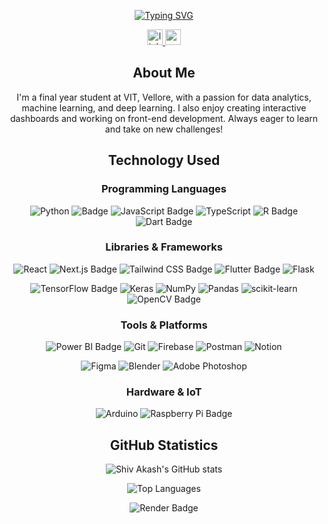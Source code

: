 <div align="center">

[![Typing SVG](https://readme-typing-svg.demolab.com?font=Fira+Code&size=25&duration=2000&pause=10000&color=FF0000&center=true&multiline=true&random=false&width=435&height=40&lines=Hey!+I'm+Shiv+Akash)](https://git.io/typing-svg)

<a href="https://www.linkedin.com/in/shiv-akash/" target="_blank">
    <img src="https://img.shields.io/static/v1?message=LinkedIn&logo=linkedin&label=&color=0077B5&logoColor=white&labelColor=&style=for-the-badge" height="25" alt="linkedin logo"  />
  </a>
  <a href="shivakash2003@gmail.com" target="_blank">
    <img src="https://img.shields.io/static/v1?message=Gmail&logo=gmail&label=&color=D14836&logoColor=white&labelColor=&style=for-the-badge" height="25" alt="gmail logo"  />
  </a>
  
 <h2 align="center">About Me</h2>
  
 <p align="center">I'm a final year student at VIT, Vellore, with a passion for data analytics, machine learning, and deep learning. I also enjoy creating interactive dashboards and working on front-end development. Always eager to learn and take on new challenges!</p>
 
 <h2 align="center">Technology Used</h2>
 
 <h3>Programming Languages</h3>
 
![Python](https://img.shields.io/badge/python-3670A0?style=for-the-badge&logo=python&logoColor=ffdd54)
![Badge](https://camo.githubusercontent.com/2f17a160993c6bfd1c87f2be94eaa0cf198cb91b95fa7db7b58d009fa045d63a/68747470733a2f2f696d672e736869656c64732e696f2f62616467652f656d626564646564253230632d2532333030353939432e7376673f7374796c653d666f722d7468652d6261646765266c6f676f3d63253242253242266c6f676f436f6c6f723d7768697465)
![JavaScript Badge](https://img.shields.io/badge/JavaScript-F7DF1E.svg?style=for-the-badge&logo=JavaScript&logoColor=black)
![TypeScript](https://img.shields.io/badge/typescript-%23007ACC.svg?style=for-the-badge&logo=typescript&logoColor=white)
![R Badge](https://img.shields.io/badge/R-276DC3.svg?style=for-the-badge&logo=R&logoColor=white)
![Dart Badge](https://img.shields.io/badge/Dart-0175C2.svg?style=for-the-badge&logo=Dart&logoColor=white)

 <h3>Libraries & Frameworks</h3>
 
![React](https://img.shields.io/badge/react-%2320232a.svg?style=for-the-badge&logo=react&logoColor=%2361DAFB)
![Next.js Badge](https://img.shields.io/badge/Next.js-000000.svg?style=for-the-badge&logo=nextdotjs&logoColor=white)
![Tailwind CSS Badge](https://camo.githubusercontent.com/3e95ea8d3f3a5531df2dfa6e3d51ff0a9f2241af31d3d3b30aaed7b5b887319f/68747470733a2f2f696d672e736869656c64732e696f2f62616467652f5461696c77696e642d2532333065313833332e7376673f7374796c653d666f722d7468652d6261646765266c6f676f3d7461696c77696e64637373266c6f676f436f6c6f723d7768697465)
![Flutter Badge](https://img.shields.io/badge/Flutter-02569B.svg?style=for-the-badge&logo=Flutter&logoColor=white)
![Flask](https://img.shields.io/badge/flask-%23000.svg?style=for-the-badge&logo=flask&logoColor=white)

![TensorFlow Badge](https://img.shields.io/badge/TensorFlow-FF6F00.svg?style=for-the-badge&logo=TensorFlow&logoColor=white)
![Keras](https://img.shields.io/badge/Keras-%23D00000.svg?style=for-the-badge&logo=Keras&logoColor=white)
![NumPy](https://img.shields.io/badge/numpy-%23013243.svg?style=for-the-badge&logo=numpy&logoColor=white)
![Pandas](https://img.shields.io/badge/pandas-%23150458.svg?style=for-the-badge&logo=pandas&logoColor=white)
![scikit-learn](https://img.shields.io/badge/scikit--learn-%23F7931E.svg?style=for-the-badge&logo=scikit-learn&logoColor=white)
![OpenCV Badge](https://img.shields.io/badge/OpenCV-5C3EE8.svg?style=for-the-badge&logo=OpenCV&logoColor=white)

<h3>Tools & Platforms</h3>

![Power BI Badge](https://img.shields.io/badge/Power%20BI-F2C811.svg?style=for-the-badge&logo=Power-BI&logoColor=black)
![Git](https://img.shields.io/badge/git-%23F05033.svg?style=for-the-badge&logo=git&logoColor=white)
![Firebase](https://img.shields.io/badge/firebase-%23039BE5.svg?style=for-the-badge&logo=firebase)
![Postman](https://img.shields.io/badge/Postman-FF6C37?style=for-the-badge&logo=postman&logoColor=white)
![Notion](https://img.shields.io/badge/Notion-%23000000.svg?style=for-the-badge&logo=notion&logoColor=white)

![Figma](https://img.shields.io/badge/figma-%23F24E1E.svg?style=for-the-badge&logo=figma&logoColor=white)
![Blender](https://img.shields.io/badge/blender-%23F5792A.svg?style=for-the-badge&logo=blender&logoColor=white) 
![Adobe Photoshop](https://img.shields.io/badge/adobe%20photoshop-%2331A8FF.svg?style=for-the-badge&logo=adobe%20photoshop&logoColor=white)

<h3>Hardware & IoT</h3>

![Arduino](https://img.shields.io/badge/-Arduino-00979D?style=for-the-badge&logo=Arduino&logoColor=white)
![Raspberry Pi Badge](https://img.shields.io/badge/Raspberry%20Pi-A22846.svg?style=for-the-badge&logo=Raspberry-Pi&logoColor=white)

 <h2 align="center">GitHub Statistics</h2>

![Shiv Akash's GitHub stats](https://github-readme-stats.vercel.app/api?username=chu1503&show_icons=true&bg_color=000000&icon_color=FF0000&title_color=FF0000&text_color=d8dbdd)

![Top Languages](https://github-readme-stats.vercel.app/api/top-langs?username=Chu1503&show_icons=true&locale=en&layout=compact&bg_color=000000&title_color=FF0000&text_color=d8dbdd)

![Render Badge](https://capsule-render.vercel.app/api?type=waving&color=FF0000&height=150&section=footer)

</div>
